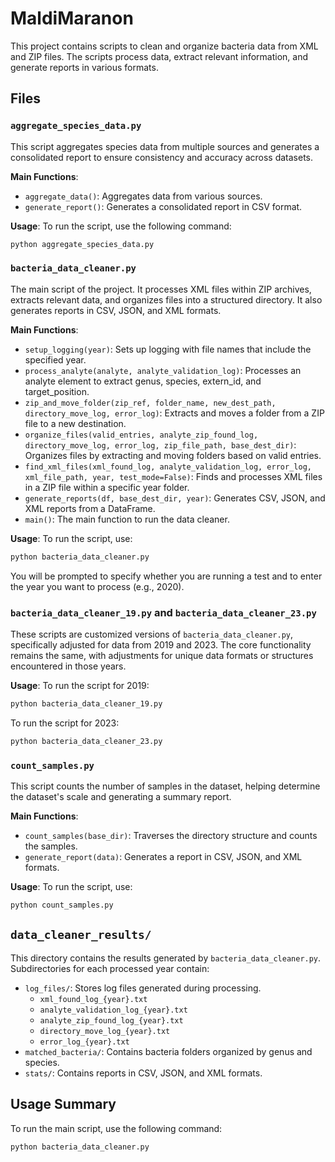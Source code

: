 
# MaldiMaranon

This project contains scripts to clean and organize bacteria data from XML and ZIP files. The scripts process data, extract relevant information, and generate reports in various formats.

## Files

### `aggregate_species_data.py`
This script aggregates species data from multiple sources and generates a consolidated report to ensure consistency and accuracy across datasets.

**Main Functions**:
- `aggregate_data()`: Aggregates data from various sources.
- `generate_report()`: Generates a consolidated report in CSV format.

**Usage**:
To run the script, use the following command:
```sh
python aggregate_species_data.py
```

### `bacteria_data_cleaner.py`
The main script of the project. It processes XML files within ZIP archives, extracts relevant data, and organizes files into a structured directory. It also generates reports in CSV, JSON, and XML formats.

**Main Functions**:
- `setup_logging(year)`: Sets up logging with file names that include the specified year.
- `process_analyte(analyte, analyte_validation_log)`: Processes an analyte element to extract genus, species, extern_id, and target_position.
- `zip_and_move_folder(zip_ref, folder_name, new_dest_path, directory_move_log, error_log)`: Extracts and moves a folder from a ZIP file to a new destination.
- `organize_files(valid_entries, analyte_zip_found_log, directory_move_log, error_log, zip_file_path, base_dest_dir)`: Organizes files by extracting and moving folders based on valid entries.
- `find_xml_files(xml_found_log, analyte_validation_log, error_log, xml_file_path, year, test_mode=False)`: Finds and processes XML files in a ZIP file within a specific year folder.
- `generate_reports(df, base_dest_dir, year)`: Generates CSV, JSON, and XML reports from a DataFrame.
- `main()`: The main function to run the data cleaner.

**Usage**:
To run the script, use:
```sh
python bacteria_data_cleaner.py
```
You will be prompted to specify whether you are running a test and to enter the year you want to process (e.g., 2020).

### `bacteria_data_cleaner_19.py` and `bacteria_data_cleaner_23.py`
These scripts are customized versions of `bacteria_data_cleaner.py`, specifically adjusted for data from 2019 and 2023. The core functionality remains the same, with adjustments for unique data formats or structures encountered in those years.

**Usage**:
To run the script for 2019:
```sh
python bacteria_data_cleaner_19.py
```
To run the script for 2023:
```sh
python bacteria_data_cleaner_23.py
```

### `count_samples.py`
This script counts the number of samples in the dataset, helping determine the dataset's scale and generating a summary report.

**Main Functions**:
- `count_samples(base_dir)`: Traverses the directory structure and counts the samples.
- `generate_report(data)`: Generates a report in CSV, JSON, and XML formats.

**Usage**:
To run the script, use:
```sh
python count_samples.py
```

## `data_cleaner_results/`
This directory contains the results generated by `bacteria_data_cleaner.py`. Subdirectories for each processed year contain:

- `log_files/`: Stores log files generated during processing.
  - `xml_found_log_{year}.txt`
  - `analyte_validation_log_{year}.txt`
  - `analyte_zip_found_log_{year}.txt`
  - `directory_move_log_{year}.txt`
  - `error_log_{year}.txt`
- `matched_bacteria/`: Contains bacteria folders organized by genus and species.
- `stats/`: Contains reports in CSV, JSON, and XML formats.

## Usage Summary
To run the main script, use the following command:
```sh
python bacteria_data_cleaner.py
```
